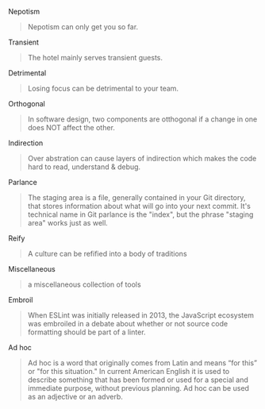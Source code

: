Nepotism

> Nepotism can only get you so far.

Transient

> The hotel mainly serves transient guests.

Detrimental

> Losing focus can be detrimental to your team.

Orthogonal

> In software design, two components are otthogonal if a change in one does NOT affect the other.

Indirection

> Over abstration can cause layers of indirection which makes the code hard to read, understand & debug.

Parlance

> The staging area is a file, generally contained in your Git directory, that stores information about what will go into your next commit. It's technical name in Git parlance is the "index", but the phrase "staging area" works just as well.

Reify

> A culture can be refified into a body of traditions

Miscellaneous

> a miscellaneous collection of tools

Embroil

> When ESLint was initially released in 2013, the JavaScript ecosystem was embroiled in a debate about whether or not source code formatting should be part of a linter.

Ad hoc
> Ad hoc is a word that originally comes from Latin and means “for this” or "for this situation." In current American English it is used to describe something that has been formed or used for a special and immediate purpose, without previous planning. Ad hoc can be used as an adjective or an adverb.
